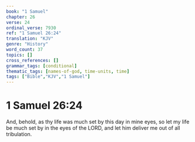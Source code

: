 ```yaml
---
book: "1 Samuel"
chapter: 26
verse: 24
ordinal_verse: 7930
ref: "1 Samuel 26:24"
translation: "KJV"
genre: "History"
word_count: 37
topics: []
cross_references: []
grammar_tags: [conditional]
thematic_tags: [names-of-god, time-units, time]
tags: ["Bible","KJV","1 Samuel"]
---
```


# 1 Samuel 26:24

And, behold, as thy life was much set by this day in mine eyes, so let my life be much set by in the eyes of the LORD, and let him deliver me out of all tribulation.
